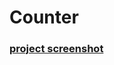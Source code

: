 # Counter



### [project screenshot](https://github.com/mohammadxxali/counter/blob/main/Screenshot%20Counter.png)
